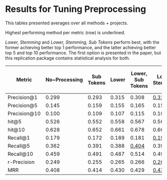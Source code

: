 # Results for Tuning Preprocessing

This tables presented averages over all methods + projects.

Highest performing method per metric (row) is underlined.

*Lower, Stemming*  and *Lower, Stemming, Sub Tokens* perform best, with the former achieving better top 1 performance, and the latter achieving better top 5 and top 10 performance. The first option is presented in the paper, but this replication package contains statistical analysis for both.


| Metric       | No~Processing | Sub Tokens | Lower | Lower, Sub Tokens | Lower, Stemming  | Lower, Stemming, Sub Tokens |
|--------------|---------------|------------|-------|-------------------|------------------|-----------------------------|
| Precision@1  | 0.299         | 0.293      | 0.315 | 0.308             | <ins>0.318</ins> | 0.303                       |
| Precision@5  | 0.145         | 0.159      | 0.155 | 0.165             | 0.157            | <ins>0.166</ins>            |
| Precision@10 | 0.100         | 0.109      | 0.107 | 0.115             | 0.109            | <ins>0.116</ins>            |
| hit@5        | 0.526         | 0.552      | 0.558 | 0.567             | 0.565            | <ins>0.569</ins>            |
| hit@10       | 0.628         | 0.652      | 0.661 | 0.678             | 0.668            | <ins>0.680</ins>            |
| Recall@1     | 0.179         | 0.172      | 0.189 | 0.181             | <ins>0.190</ins> | 0.177                       |
| Recall@5     | 0.362         | 0.391      | 0.388 | <ins>0.404</ins>  | 0.392            | 0.404                       |
| Recall@10    | 0.459         | 0.491      | 0.487 | 0.514             | 0.495            | <ins>0.515</ins>            |
| r-Precision  | 0.249         | 0.255      | 0.265 | 0.266             | <ins>0.267</ins> | 0.264                       |
| MRR          | 0.408         | 0.414      | 0.430 | 0.429             | <ins>0.435</ins> | 0.427                       |
